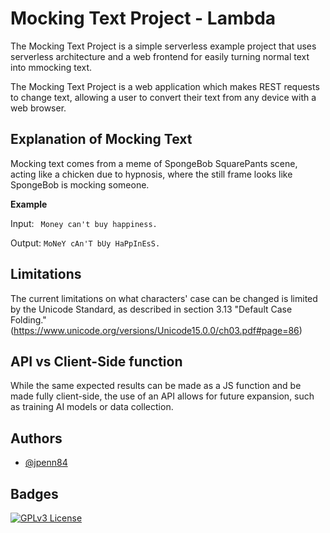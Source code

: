 # Mocking Text Project - Lambda

The Mocking Text Project is a simple serverless example project that uses serverless architecture and a web frontend for easily turning normal text into mmocking text.

The Mocking Text Project is a web application which makes REST requests to change text, allowing a user to convert their text from any device with a web browser.

## Explanation of Mocking Text

Mocking text comes from a meme of SpongeBob SquarePants scene, acting like a chicken due to hypnosis, where the still frame looks like SpongeBob is mocking someone.

**Example**

Input: ` Money can't buy happiness.`

Output: `MoNeY cAn'T bUy HaPpInEsS.`

## Limitations

The current limitations on what characters' case can be changed is limited by the Unicode Standard, as described in section 3.13 "Default Case Folding." (https://www.unicode.org/versions/Unicode15.0.0/ch03.pdf#page=86)

## API vs Client-Side function

While the same expected results can be made as a JS function and be made fully client-side, the use of an API allows for future expansion, such as training AI models or data collection.
## Authors

- [@jpenn84](https://www.github.com/jpenn84)


## Badges

[![GPLv3 License](https://img.shields.io/badge/License-GPL%20v3-limegreen.svg)](https://opensource.org/licenses/)
